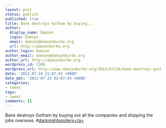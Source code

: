 ```yaml
---
layout: post
status: publish
published: true
title: Bane destroys Gotham by buying...
author:
  display_name: Damien
  login: Damien
  email: damien@damienburke.org
  url: http://damienburke.org
author_login: Damien
author_email: damien@damienburke.org
author_url: http://damienburke.org
wordpress_id: 2386
wordpress_url: http://www.damienburke.org/2012/07/24/bane-destroys-gotham-by-buying/
date: '2012-07-24 21:07:43 +0000'
date_gmt: '2012-07-25 02:07:43 +0000'
categories:
- tweet
tags:
- tweet
comments: []
---
```

<p>Bane destroys Gotham by buying out all the companies and shipping the jobs overseas. #<a href="http:&#47;&#47;search.twitter.com&#47;search?q=%23darknightspoilers" class="aktt_hashtag">darknightspoilers<&#47;a></p>
